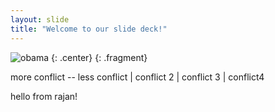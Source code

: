 ```yaml
---
layout: slide
title: "Welcome to our slide deck!"
---
```


![obama](https://cloud.githubusercontent.com/assets/16547949/25400972/4de67090-29c2-11e7-96a6-8631407b6e4f.jpg)
{: .center}
{: .fragment}

more conflict -- less conflict  | conflict 2 | conflict 3 | conflict4

hello from rajan!

